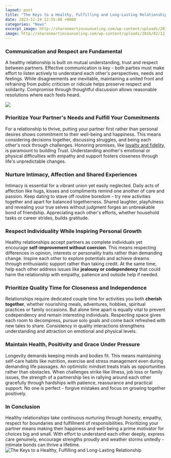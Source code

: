 ```yaml
---
layout: post
title: "The Keys to a Healthy, Fulfilling and Long-Lasting Relationship"
date: 2023-12-24 12:55:08 +0000
categories: "News"
excerpt_image: http://sharonmartincounseling.com/wp-content/uploads/2016/02/12-Characteristics-of-a-healthy-relationship.jpg
image: http://sharonmartincounseling.com/wp-content/uploads/2016/02/12-Characteristics-of-a-healthy-relationship.jpg
---
```


### Communication and Respect are Fundamental
A healthy relationship is built on mutual understanding, trust and respect between partners. Effective communication is key - both parties must make effort to listen actively to understand each other's perspectives, needs and feelings. While disagreements are inevitable, maintaining a united front and refraining from public criticism or ridicule helps preserve respect and solidarity. Compromise through thoughtful discussion allows reasonable resolutions where each feels heard.

![](https://i.pinimg.com/originals/94/49/3d/94493de10ca89ee8873a4f3c79f7a4d3.png)
### Prioritize Your Partner's Needs and Fulfill Your Commitments 
For a relationship to thrive, putting your partner first rather than personal desires shows commitment to their well-being and happiness. This means considering decisions together, discussing struggles, and being each other's rock through challenges. Honoring promises, like [loyalty and fidelity](https://store.fi.io.vn/chihuahua-dog-lover-mom-dad-funny-gift-idea3505-t-shirt), is paramount to building Trust. Understanding another's emotional or physical difficulties with empathy and support fosters closeness through life's unpredictable changes.  
### Nurture Intimacy, Affection and Shared Experiences
Intimacy is essential for a vibrant union yet easily neglected. Daily acts of affection like hugs, kisses and compliments remind one another of care and passion. Keep dating to stave off routine boredom - try new activities together and apart for balanced togetherness. Shared laughter, playfulness and revealing your true selves without judgment forges an unbreakable bond of friendship. Appreciating each other's efforts, whether household tasks or career strides, builds gratitude.
### Respect Individuality While Inspiring Personal Growth  
Healthy relationships accept partners as complete individuals yet encourage **self-improvement without coercion**. This means respecting differences in opinion, interests or personality traits rather than demanding change. Inspire each other to explore potentials and achieve dreams through enthusiastic support rather than taking credit. At the same time, help each other address issues like **jealousy or codependency** that could harm the relationship with empathy, patience and outside help if needed.  
### Prioritize Quality Time for Closeness and Independence
Relationships require dedicated couple time for activities you both **cherish together**, whether nourishing meals, adventures, hobbies, spiritual practices or family occasions. But alone time apart is equally vital to prevent codependency and remain interesting individuals. Respecting space gives each room to decompress, pursue solo goals and come back refreshed with new tales to share. Consistency in quality interactions strengthens understanding and attraction on emotional and physical levels.
### Maintain Health, Positivity and Grace Under Pressure  
Longevity demands keeping minds and bodies fit. This means maintaining self-care habits like nutrition, exercise and stress management even during demanding life passages. An optimistic mindset treats trials as opportunities rather than obstacles. When challenges strike like illness, job loss or family issues, the strength of a partnership lies in rallying around each other gracefully through hardships with patience, reassurance and practical support. No one is perfect - forgive mistakes and focus on growing together positively.
### In Conclusion
Healthy relationships take continuous nurturing through honesty, empathy, respect for boundaries and fulfillment of responsibilities. Prioritizing your partner means making their happiness and well-being a prime motivator for choices big and small. With effort to understand each other deeply, express care genuinely, encourage strengths proudly and weather storms unitedly - intimate bonds can thrive a lifetime.
![The Keys to a Healthy, Fulfilling and Long-Lasting Relationship](http://sharonmartincounseling.com/wp-content/uploads/2016/02/12-Characteristics-of-a-healthy-relationship.jpg)
